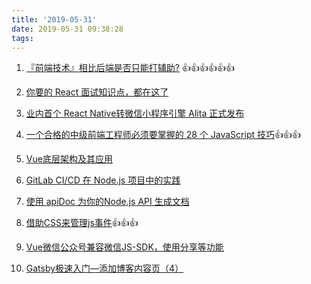 ```yaml
---
title: '2019-05-31'
date: 2019-05-31 09:38:28
tags:
---
```


1. [『前端技术』相比后端是否只能打辅助?](https://juejin.im/post/5cf01c0251882503050edec9) 👍👍👍👍👍👍

2. [你要的 React 面试知识点，都在这了](https://juejin.im/post/5cf0733de51d4510803ce34e)

3. [业内首个 React Native转微信小程序引擎 Alita 正式发布](https://juejin.im/post/5cf07db1e51d4577407b1ccb)

4. [一个合格的中级前端工程师必须要掌握的 28 个 JavaScript 技巧](https://juejin.im/post/5cef46226fb9a07eaf2b7516)👍👍👍

5. [Vue底层架构及其应用](https://juejin.im/post/5cef749451882530810e0626)

6. [GitLab CI/CD 在 Node.js 项目中的实践](https://segmentfault.com/a/1190000019341766)

7. [使用 apiDoc 为你的Node.js API 生成文档](https://segmentfault.com/a/1190000019329984)

8. [借助CSS来管理js事件](https://segmentfault.com/a/1190000019342789)👍👍👍

9. [Vue微信公众号兼容微信JS-SDK，使用分享等功能](https://segmentfault.com/a/1190000019342737)

10. [Gatsby极速入门—添加博客内容页（4）](https://segmentfault.com/a/1190000019339543)
